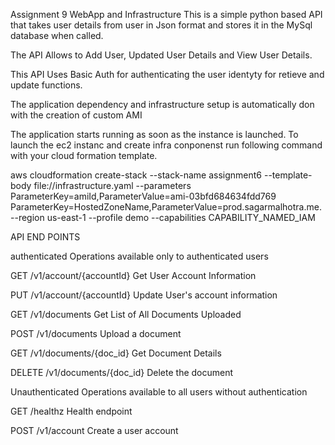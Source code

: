 Assignment 9 WebApp and Infrastructure
This is a simple python based API that takes user details from user in Json format and stores it in the MySql database when called.

The API Allows to Add User, Updated User Details and View User Details.

This API Uses Basic Auth for authenticating the user identyty for retieve and update functions.

The application dependency and infrastructure setup is automatically don with the creation of custom AMI

The application starts running as soon as the instance is launched. To launch the ec2 instanc and create infra conponenst run following command with your cloud formation template.

aws cloudformation create-stack --stack-name assignment6 --template-body file://infrastructure.yaml --parameters ParameterKey=amiId,ParameterValue=ami-03bfd684634fdd769 ParameterKey=HostedZoneName,ParameterValue=prod.sagarmalhotra.me. --region us-east-1 --profile demo --capabilities CAPABILITY_NAMED_IAM

API END POINTS

authenticated
Operations available only to authenticated users

GET
/v1/account/{accountId}
Get User Account Information

PUT
/v1/account/{accountId}
Update User's account information

GET
/v1/documents
Get List of All Documents Uploaded

POST
/v1/documents
Upload a document

GET
/v1/documents/{doc_id}
Get Document Details

DELETE
/v1/documents/{doc_id}
Delete the document

Unauthenticated
Operations available to all users without authentication

GET
/healthz
Health endpoint

POST
/v1/account
Create a user account


